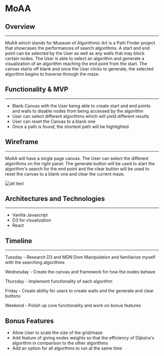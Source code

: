 # MoAA

## Overview
-----------
MoAA which stands for Museum of Algorithmic Art is a Path Finder project that showcases the performances of search algorithms. A start and end point can be selected by the User as well as any walls that may block certain nodes. The User is able to select an algorithm and generate a visualization of an algorithm reaching the end point from the start. The canvas starts off blank and once the User clicks to generate, the selected algorithm begins to traverse through the maze. 

## Functionality & MVP
----------------------
* Blank Canvas with the User being able to create start and end points and walls to disable nodes from being accessed by the algorithm
* User can select different algorithms which will yield different results
* User can reset the Canvas to a blank one
* Once a path is found, the shortest path will be highlighted

## Wireframe
------------
MoAA will have a single page canvas. The User can select the different algorithms on the right panel. The generate button will be used to start the algorithm's search for the end point and the clear button will be used to reset the canvas to a blank one and clear the current maze. 

![alt text](https://github.com/kevinktom/MoAA/blob/master/wireframe.png)

## Architectures and Technologies
---------------------------------
* Vanilla Javascript
* D3 for visualization
* React

## Timeline
-----------
Tuesday - Research D3 and MDN Dom Manipulation and familiarize myself with the searching algorithms

Wednesday - Create the canvas and framework for how the nodes behave

Thursday - Implement functionality of each algorithm

Friday - Create ability for users to create walls and the generate and clear buttons

Weekend - Polish up core functionality and work on bonus features

## Bonus Features
* Allow User to scale the size of the grid/maze
* Add feature of giving nodes weights so that the efficiency of Dijkstra's algorithm in comparison to the other algorithms
* Add an option for all algorthms to run at the same time

